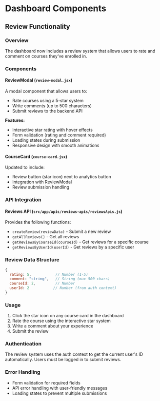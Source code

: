 # Dashboard Components

## Review Functionality

### Overview

The dashboard now includes a review system that allows users to rate and comment on courses they've enrolled in.

### Components

#### ReviewModal (`review-modal.jsx`)

A modal component that allows users to:

- Rate courses using a 5-star system
- Write comments (up to 500 characters)
- Submit reviews to the backend API

**Features:**

- Interactive star rating with hover effects
- Form validation (rating and comment required)
- Loading states during submission
- Responsive design with smooth animations

#### CourseCard (`course-card.jsx`)

Updated to include:

- Review button (star icon) next to analytics button
- Integration with ReviewModal
- Review submission handling

### API Integration

#### Reviews API (`src/app/apis/reviews-apis/reviewsApis.js`)

Provides the following functions:

- `createReview(reviewData)` - Submit a new review
- `getAllReviews()` - Get all reviews
- `getReviewsByCourseId(courseId)` - Get reviews for a specific course
- `getReviewsByUserId(userId)` - Get reviews by a specific user

### Review Data Structure

```javascript
{
  rating: 5,           // Number (1-5)
  comment: "string",   // String (max 500 chars)
  courseId: 2,         // Number
  userId: 2           // Number (from auth context)
}
```

### Usage

1. Click the star icon on any course card in the dashboard
2. Rate the course using the interactive star system
3. Write a comment about your experience
4. Submit the review

### Authentication

The review system uses the auth context to get the current user's ID automatically. Users must be logged in to submit reviews.

### Error Handling

- Form validation for required fields
- API error handling with user-friendly messages
- Loading states to prevent multiple submissions
